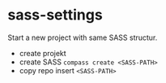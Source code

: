sass-settings
=============

Start a new project with same SASS structur.

* create projekt
* create SASS `compass create <SASS-PATH>` 
* copy repo insert `<SASS-PATH>`

